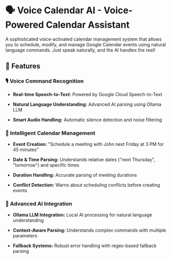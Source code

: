 # ﻿🗣️ Voice Calendar AI - Voice-Powered Calendar Assistant


A sophisticated voice-activated calendar management system that allows you to schedule, modify, and manage Google Calendar events using natural language commands. Just speak naturally, and the AI handles the rest!

## 🌟 Features
### 🎙️ Voice Command Recognition
- **Real-time Speech-to-Text:** Powered by Google Cloud Speech-to-Text

- **Natural Language Understanding:** Advanced AI parsing using Ollama LLM

- **Smart Audio Handling:** Automatic silence detection and noise filtering

### 📅 Intelligent Calendar Management
- **Event Creation:** "Schedule a meeting with John next Friday at 3 PM for 45 minutes"

- **Date & Time Parsing:** Understands relative dates ("next Thursday", "tomorrow") and specific times

- **Duration Handling:** Accurate parsing of meeting durations

- **Conflict Detection:** Warns about scheduling conflicts before creating events

### 🤖 Advanced AI Integration
- **Ollama LLM Integration:** Local AI processing for natural language understanding

- **Context-Aware Parsing:** Understands complex commands with multiple parameters

- **Fallback Systems:** Robust error handling with regex-based fallback parsing







